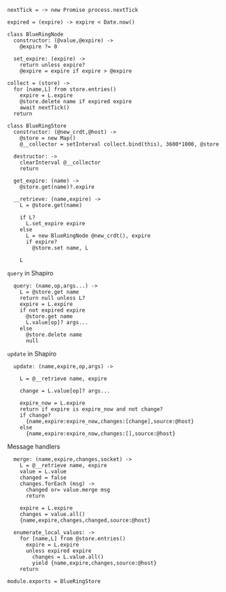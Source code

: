     nextTick = -> new Promise process.nextTick

    expired = (expire) -> expire < Date.now()

    class BlueRingNode
      constructor: (@value,@expire) ->
        @expire ?= 0

      set_expire: (expire) ->
        return unless expire?
        @expire = expire if expire > @expire

    collect = (store) ->
      for [name,L] from store.entries()
        expire = L.expire
        @store.delete name if expired expire
        await nextTick()
      return

    class BlueRingStore
      constructor: (@new_crdt,@host) ->
        @store = new Map()
        @__collector = setInterval collect.bind(this), 3600*1000, @store

      destructor: ->
        clearInterval @__collector
        return

      get_expire: (name) ->
        @store.get(name)?.expire

      __retrieve: (name,expire) ->
        L = @store.get(name)

        if L?
          L.set_expire expire
        else
          L = new BlueRingNode @new_crdt(), expire
          if expire?
            @store.set name, L

        L

`query` in Shapiro

      query: (name,op,args...) ->
        L = @store.get name
        return null unless L?
        expire = L.expire
        if not expired expire
          @store.get name
          L.value[op]? args...
        else
          @store.delete name
          null

`update` in Shapiro

      update: (name,expire,op,args) ->

        L = @__retrieve name, expire

        change = L.value[op]? args...

        expire_now = L.expire
        return if expire is expire_now and not change?
        if change?
          {name,expire:expire_now,changes:[change],source:@host}
        else
          {name,expire:expire_now,changes:[],source:@host}

Message handlers

      merge: (name,expire,changes,socket) ->
        L = @__retrieve name, expire
        value = L.value
        changed = false
        changes.forEach (msg) ->
          changed or= value.merge msg
          return

        expire = L.expire
        changes = value.all()
        {name,expire,changes,changed,source:@host}

      enumerate_local_values: ->
        for [name,L] from @store.entries()
          expire = L.expire
          unless expired expire
            changes = L.value.all()
            yield {name,expire,changes,source:@host}
        return

    module.exports = BlueRingStore
